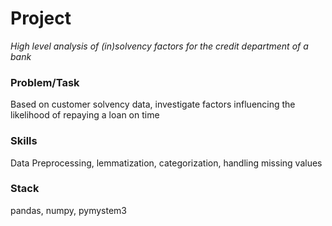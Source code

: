 # Project
*High level analysis of (in)solvency factors for the credit department of a bank*

### Problem/Task
Based on customer solvency data, investigate factors influencing the likelihood of repaying a loan on time

### Skills
Data Preprocessing, lemmatization, categorization, handling missing values

### Stack
pandas, numpy, pymystem3
